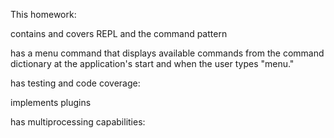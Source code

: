 This homework:

contains and covers REPL and the command pattern

has a menu command that displays available commands from the command dictionary at the application's start and when the user types "menu."

has testing and code coverage:

implements plugins 

has multiprocessing capabilities: